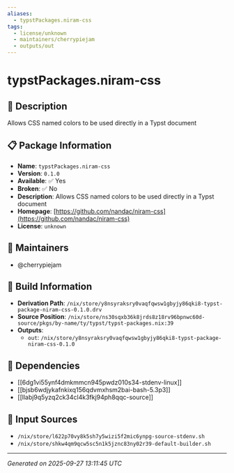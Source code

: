 ```yaml
---
aliases:
  - typstPackages.niram-css
tags:
  - license/unknown
  - maintainers/cherrypiejam
  - outputs/out
---
```


# typstPackages.niram-css

## 📝 Description

Allows CSS named colors to be used directly in a Typst document

## 📋 Package Information

- **Name**: `typstPackages.niram-css`
- **Version**: `0.1.0`
- **Available**: ✅ Yes
- **Broken**: ✅ No
- **Description**: Allows CSS named colors to be used directly in a Typst document
- **Homepage**: [https://github.com/nandac/niram-css](https://github.com/nandac/niram-css)
- **License**: `unknown`
## 👥 Maintainers

- @cherrypiejam


## 🔧 Build Information

- **Derivation Path**: `/nix/store/y8nsyraksry0vaqfqwsw1gbyjy86qki8-typst-package-niram-css-0.1.0.drv`
- **Source Position**: `/nix/store/ns30sqxb36k8jrds8z18rv96bpnwc60d-source/pkgs/by-name/ty/typst/typst-packages.nix:39`
- **Outputs**:
  - `out`:  `/nix/store/y8nsyraksry0vaqfqwsw1gbyjy86qki8-typst-package-niram-css-0.1.0`

## 🔗 Dependencies

- [[6dg1vi55ynf4dmkmmcn945pwdz010s34-stdenv-linux]]
- [[bjsb6wdjykafnkixq156qdvmxhsm2bai-bash-5.3p3]]
- [[llabj9q5yzq2ck34cl4k3fkj94ph8qqc-source]]

## 📁 Input Sources

- `/nix/store/l622p70vy8k5sh7y5wizi5f2mic6ynpg-source-stdenv.sh`
- `/nix/store/shkw4qm9qcw5sc5n1k5jznc83ny02r39-default-builder.sh`

---
*Generated on 2025-09-27 13:11:45 UTC*
